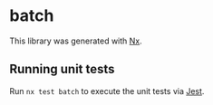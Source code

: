 # batch

This library was generated with [Nx](https://nx.dev).

## Running unit tests

Run `nx test batch` to execute the unit tests via [Jest](https://jestjs.io).
